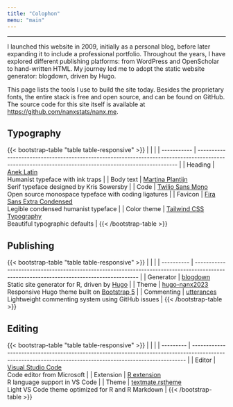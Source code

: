 ```yaml
---
title: "Colophon"
menu: "main"
---
```


*  *  *  *

I launched this website in 2009, initially as a personal blog,
before later expanding it to include a professional portfolio.
Throughout the years, I have explored different publishing platforms:
from WordPress and OpenScholar to hand-written HTML. My journey led me
to adopt the static website generator: blogdown, driven by Hugo.

This page lists the tools I use to build the site today.
Besides the proprietary fonts, the entire stack is free and open source,
and can be found on GitHub.
The source code for this site itself is available at
<https://github.com/nanxstats/nanx.me>.

## Typography

{{< bootstrap-table "table table-responsive" >}}
|             |                                                                                                                                                       |
| ----------- | ----------------------------------------------------------------------------------------------------------------------------------------------------- |
| Heading     | [Anek Latin](https://github.com/EkType/Anek)                                             <br> Humanist typeface with ink traps                        |
| Body text   | [Martina Plantijn](https://klim.co.nz/fonts/martina-plantijn/)                           <br> Serif typeface designed by Kris Sowersby                |
| Code        | [Twilio Sans Mono](https://github.com/twilio/twilio-sans-mono)                           <br> Open source monospace typeface with coding ligatures    |
| Favicon     | [Fira Sans Extra Condensed](https://fonts.google.com/specimen/Fira+Sans+Extra+Condensed) <br> Legible condensed humanist typeface                     |
| Color theme | [Tailwind CSS Typography](https://github.com/tailwindlabs/tailwindcss-typography)        <br> Beautiful typographic defaults                          |
{{< /bootstrap-table >}}

## Publishing

{{< bootstrap-table "table table-responsive" >}}
|            |                                                                                                                                          |
| ---------- | ---------------------------------------------------------------------------------------------------------------------------------------- |
| Generator  | [blogdown](https://github.com/rstudio/blogdown)             <br> Static site generator for R, driven by [Hugo](https://gohugo.io/)       |
| Theme      | [hugo-nanx2023](https://github.com/nanxstats/hugo-nanx2023) <br> Responsive Hugo theme built on [Bootstrap 5](https://getbootstrap.com/) |
| Commenting | [utterances](https://utteranc.es/)                          <br> Lightweight commenting system using GitHub issues                       |
{{< /bootstrap-table >}}

## Editing

{{< bootstrap-table "table table-responsive" >}}
|           |                                                                                                                                                            |
| --------- | ---------------------------------------------------------------------------------------------------------------------------------------------------------- |
| Editor    | [Visual Studio Code](https://code.visualstudio.com/)                                               <br> Code editor from Microsoft                         |
| Extension | [R extension](https://marketplace.visualstudio.com/items?itemName=REditorSupport.r)                <br> R language support in VS Code                      |
| Theme     | [textmate.rstheme](https://marketplace.visualstudio.com/items?itemName=nanxstats.textmate-rstheme) <br> Light VS Code theme optimized for R and R Markdown |
{{< /bootstrap-table >}}

<style>
.content .markdown h2 {
  margin-top: 2.5rem;
}

.content .markdown p {
  font-family: var(--tw-prose-font-serif);
  font-weight: 400;
  font-size: 1.1875rem;
}

.table {
  font-family: var(--tw-prose-font-sans-serif);
  font-feature-settings: normal;
  font-weight: 450;
  font-size: 1.1875rem;
}

.table tr {
  border-color: var(--tw-prose-bullets);
}

.table td {
  padding-top: 2.75rem;
  padding-bottom: 2.75rem;
  line-height: 2.75rem;
}

.table>:not(caption)>*>* {
  padding-left: 1px;
}

.table td:nth-child(1),
table th:nth-child(1) {
  font-family: var(--tw-prose-font-sans-serif);
  font-feature-settings: normal;
  font-weight: 600;
  width: 30%;
}
</style>
